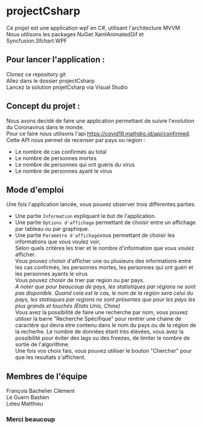 # projectCsharp

Ce projet est une application wpf en C#, utilisant l'architecture MVVM<br>
Nous utilisons les packages NuGet XamlAnimatedGif et Syncfusion.Sfchart.WPF<br>

## Pour lancer l'application :
Clonez ce repository git<br>
Allez dans le dossier projectCsharp<br>
Lancez la solution projetCsharp via Visual Studio<br>

## Concept du projet :
Nous avons decidé de faire une application permettant de suivre l'evolution du Coronavirus dans le monde.<br>
Pour ce faire nous utilisons l'api https://covid19.mathdro.id/api/confirmed. <br>
Cette API nous permet de recenser par pays ou region :<br>
  - Le nombre de cas confirmés au total<br>
  - Le nombre de personnes mortes<br>
  - Le nombre de personnes qui ont guéris du virus<br>
  - Le nombre de personnes ayant le virus<br>

## Mode d'emploi

Une fois l'application lancée, vous pouvez observer trois differentes parties.<br>
- Une partie `Information` expliquant le but de l'application.
- Une partie `Options d'affichage` permettant de choisir entre un affichage par tableau ou par graphique.
- Une partie `Paramètre d'affichage`vous permettant de choisir les informations que vous voulez voir,<br> 
  Selon quels critères les trier et le nombre d'information que vous voulez afficher.<br>
  Vous pouvez choisir d'afficher une ou plusieurs des informations entre les cas confirmés, les personnes mortes, les personnes qui ont guéri et les personnes ayants le virus<br>
  Vous pouvez choisir de trier par region ou par pays. <br>
  *A noter que pour beaucoup de pays, les statistiques par régions ne sont pas disponible. Quand cela est le cas, le nom de la region sera celui du pays, les statisques par regions ne sont présentes que pour les pays les plus grands et touchés (Etats Unis, Chine)*<br>
  Vous avez la possibilité de faire une recherche par nom, vous pouvez utiliser la barre "Recherche Spécifique" pour rentrer une chaine de caractére qui devra etre contenu dans le nom du pays ou de la région de la recherhe.
  Le nombre de données étant très élevées, vous avez la possibilité pour éviter des lags ou des freezes, de limiter le nombre de sortie de l'algorithme.<br>
  Une fois vos choix fais, vous pouvez utiliser le bouton "Chercher" pour que les resultats s'affichent.<br>

## Membres de l'équipe

François Bachelier Clément<br>
Le Guern Bastien<br>
Leleu Matthieu<br>

### Merci beaucoup




